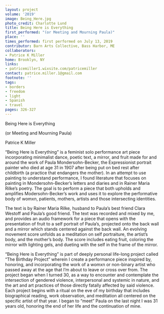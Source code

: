 ```yaml
---
layout: project
volume: '2019'
image: Being_Here.jpg
photo_credit: Charlotte Lund
title: Being Here is Everything
first_performed: "(or Meeting and Mourning Paula)"
place: ''
times_performed: first performed on July 13, 2019
contributor: Barn Arts Collective, Bass Harbor, ME
collaborators:
- Patrice K Miller
home: Brooklyn, NY
links:
- patricemiller1.wixsite.com/patricemiller
contact: patrice.miller.1@gmail.com
footnote: ''
tags:
- borders
- freedom
- light
- Spanish
- travel
pages: 326-327
---
```



Being Here is Everything

(or Meeting and Mourning Paula)

Patrice K Miller

“Being Here is Everything” is a feminist solo performance art piece incorporating minimalist dance, poetic text, a mirror, and fruit made for and around the work of Paula Mondersohn-Becker, the Expressionist portrait painter who died at age 31 in 1907 after being put on bed rest after childbirth (a practice that endangers the mother). In an attempt to use painting to understand performance, I found literature that focuses on painting in Mondersohn-Becker’s letters and diaries and in Rainer Maria Rilke’s poetry. The goal is to perform a piece that both upholds and amplifies Modersohn-Becker’s work and uses it to explore the performative body of womxn, patients, mothers, artists and those intersecting identities.

The text is by Rainer Maria Rilke, husband to Paula’s best friend Clara Westoff and Paula’s good friend. The text was recorded and mixed by me, and provides an audio framework for a piece that opens with the presentation of fruit to a self portrait of Paula’s, projected onto the back wall and a mirror which stands centered against the back wall. An evolving movement score unfolds as a meditation on self portraiture, the artist’s body, and the mother’s body. The score includes eating fruit, coloring the mirror with lighting gels, and dueting with the self in the frame of the mirror.

“Being Here is Everything” is part of deeply personal life-long project called “The Birthday Project” wherein I create a performance piece inspired by, honoring, and incorporating the work of a womxn or non-binary artist who passed away at the age that I’m about to leave or cross over from. The project began when I turned 30, as a way to encounter and contemplate the intersection of gendered violence, interpersonal and systemic in nature, and the art and art practices of those directly fatally affected by said violence. Each project begins with a ritual on the eve of my birthday that includes biographical reading, work observation, and meditation all centered on the specific artist of that year. I began to “meet” Paula on the last night I was 31 years old, honoring the end of her life and the continuation of mine.
